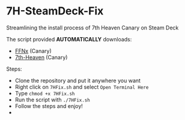 # 7H-SteamDeck-Fix
Streamlining the install process of 7th Heaven Canary on Steam Deck

The script provided **AUTOMATICALLY** downloads:
* [FFNx](https://github.com/julianxhokaxhiu/FFNx/releases/) (Canary)
* [7th-Heaven](https://github.com/tsunamods-codes/7th-Heaven/releases/) (Canary)

Steps:
* Clone the repository and put it anywhere you want
* Right click on `7HFix.sh` and select `Open Terminal Here`
* Type `chmod +x 7HFix.sh`
* Run the script with `./7HFix.sh`
* Follow the steps and enjoy!
* 